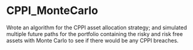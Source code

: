 # CPPI_MonteCarlo
Wrote an algorithm for the CPPI asset allocation strategy; and simulated multiple future paths for the portfolio containing the risky and risk free assets with Monte Carlo to see if there would be any CPPI breaches.
